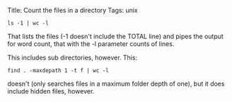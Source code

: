 Title: Count the files in a directory
Tags: unix

    ls -1 | wc -l

That lists the files (-1 doesn't include the TOTAL line) and pipes the output for word count, that with the -l parameter counts of lines.

This includes sub directories, however. This:

    find . -maxdepath 1 -t f | wc -l

doesn't (only searches files in a maximum folder depth of one), but it does include hidden files, however.
